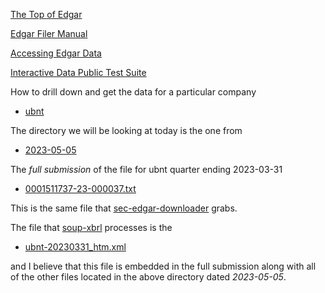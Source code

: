 

[The Top of Edgar](https://www.sec.gov/edgar)

[Edgar Filer Manual](https://www.sec.gov/edgar/filermanual)

[Accessing Edgar Data](https://www.sec.gov/os/accessing-edgar-data)

[Interactive Data Public Test Suite](https://www.sec.gov/structureddata/osdinteractivedatatestsuite)

How to drill down and get the data for a particular company

* [ubnt](https://www.sec.gov/Archives/edgar/data/1511737)

The directory we will be looking at today is the one from

* [2023-05-05](https://www.sec.gov/Archives/edgar/data/1511737/000151173723000037)

The *full submission* of the file for ubnt quarter ending 2023-03-31

* [0001511737-23-000037.txt](https://www.sec.gov/Archives/edgar/data/1511737/000151173723000037/0001511737-23-000037.txt)

This is the same file that [sec-edgar-downloader](https://github.com/stormasm/sec-edgar-downloader) grabs.

The file that [soup-xbrl](https://github.com/stormasm/soup-xbrl) processes is the

* [ubnt-20230331_htm.xml](https://www.sec.gov/Archives/edgar/data/1511737/000151173723000037/ubnt-20230331_htm.xml)

and I believe that this file is embedded in the full submission along with all of the other
files located in the above directory dated *2023-05-05*.
